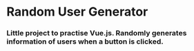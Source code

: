# Random User Generator

### Little project to practise Vue.js. Randomly generates information of users when a button is clicked.
